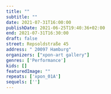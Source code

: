 ```yaml
---
title: ""
subtitle: ""
date: 2021-07-31T16:00:00
publishDate: 2021-06-25T19:40:36+02:00
end: 2021-07-31T16:30:00
draft: false
street: Repsoldstraße 45
address: " 20097 Hamburg"
organizers: ["xpon-art gallery"]
genres: ['Performance']
kids: []
featuredImage: ""
repeats: ['xpon_01A']
sequels: ['']
---
```


